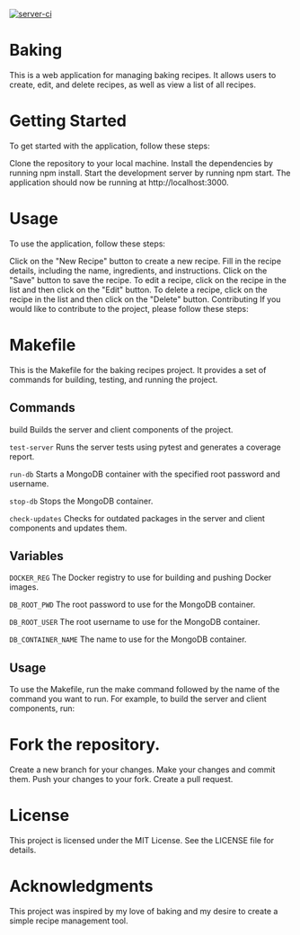 [![server-ci](https://github.com/reubinoff/Baking/actions/workflows/python-app.yml/badge.svg?branch=develop)](https://github.com/reubinoff/Baking/actions/workflows/python-app.yml)

# Baking
This is a web application for managing baking recipes. It allows users to create, edit, and delete recipes, as well as view a list of all recipes.

# Getting Started
To get started with the application, follow these steps:

Clone the repository to your local machine.
Install the dependencies by running npm install.
Start the development server by running npm start.
The application should now be running at http://localhost:3000.

# Usage
To use the application, follow these steps:

Click on the "New Recipe" button to create a new recipe.
Fill in the recipe details, including the name, ingredients, and instructions.
Click on the "Save" button to save the recipe.
To edit a recipe, click on the recipe in the list and then click on the "Edit" button.
To delete a recipe, click on the recipe in the list and then click on the "Delete" button.
Contributing
If you would like to contribute to the project, please follow these steps:

# Makefile
This is the Makefile for the baking recipes project. It provides a set of commands for building, testing, and running the project.

## Commands
build
Builds the server and client components of the project.

`test-server`
Runs the server tests using pytest and generates a coverage report.

`run-db`
Starts a MongoDB container with the specified root password and username.

`stop-db`
Stops the MongoDB container.

`check-updates`
Checks for outdated packages in the server and client components and updates them.

## Variables
`DOCKER_REG`
The Docker registry to use for building and pushing Docker images.

`DB_ROOT_PWD`
The root password to use for the MongoDB container.

`DB_ROOT_USER`
The root username to use for the MongoDB container.

`DB_CONTAINER_NAME`
The name to use for the MongoDB container.

## Usage
To use the Makefile, run the make command followed by the name of the command you want to run. For example, to build the server and client components, run:



# Fork the repository.
Create a new branch for your changes.
Make your changes and commit them.
Push your changes to your fork.
Create a pull request.

# License
This project is licensed under the MIT License. See the LICENSE file for details.

# Acknowledgments
This project was inspired by my love of baking and my desire to create a simple recipe management tool.

